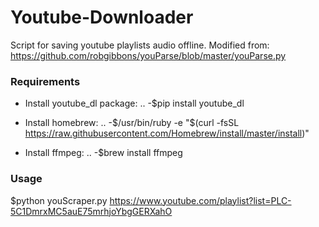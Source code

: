 # Youtube-Downloader
Script for saving youtube playlists audio offline.
Modified from: https://github.com/robgibbons/youParse/blob/master/youParse.py

### Requirements
- Install youtube_dl package:
.. -$pip install youtube_dl

- Install homebrew:
.. -$/usr/bin/ruby -e "$(curl -fsSL https://raw.githubusercontent.com/Homebrew/install/master/install)" 

- Install ffmpeg:
.. -$brew install ffmpeg

### Usage
$python youScraper.py https://www.youtube.com/playlist?list=PLC-5C1DmrxMC5auE75mrhjoYbgGERXahO
